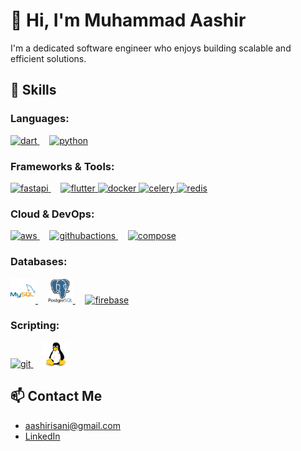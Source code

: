 # 👋 Hi, I'm Muhammad Aashir

I'm a dedicated software engineer who enjoys building scalable and efficient solutions.

## 🚀 Skills

### Languages: 
<p align="left">
  <a href="https://dart.dev" target="_blank" rel="noreferrer"> <img src="https://www.vectorlogo.zone/logos/dartlang/dartlang-icon.svg" alt="dart" width="70" height="50"/> </a>&nbsp;&nbsp;&nbsp;
  <a href="https://www.python.org/" target="_blank" rel="noreferrer"> <img src="https://www.vectorlogo.zone/logos/python/python-horizontal.svg" alt="python" width="100" height="50"/> </a> 
</p>

### Frameworks & Tools:
<p align="left">
  <a href="https://fastapi.tiangolo.com/" target="_blank" rel="noreferrer"> <img src="https://github.com/detain/svg-logos/blob/master/svg/f/fastapi.svg" alt="fastapi" width="100" height="100"/> </a>&nbsp;&nbsp;&nbsp;
  <a href="https://flutter.dev" target="_blank" rel="noreferrer"> <img src="https://www.vectorlogo.zone/logos/flutterio/flutterio-icon.svg" alt="flutter" width="50" height="40"/> </a> 
  <a href="https://www.docker.com/" target="_blank" rel="noreferrer"> <img src="https://www.vectorlogo.zone/logos/docker/docker-official.svg" alt="docker" width="100" height="100"/> </a>
  <a href="https://docs.celeryq.dev/en/stable/" target="_blank" rel="noreferrer"> <img src="https://upload.wikimedia.org/wikipedia/commons/1/19/Celery_logo.png" alt="celery" width="60" height="60"/> </a> 
  <a href="https://redis.io/" target="_blank" rel="noreferrer"> <img src="https://www.vectorlogo.zone/logos/redis/redis-ar21~bgwhite.svg" alt="redis" width="60" height="60"/> </a> 
</p>

### Cloud & DevOps:
<p align="left">
  <a href="https://aws.amazon.com/" target="_blank" rel="noreferrer"> <img src="https://www.vectorlogo.zone/logos/amazon_aws/amazon_aws-ar21~bgwhite.svg" alt="aws" width="40" height="40"/> </a>&nbsp;&nbsp;&nbsp;
  <a href="https://github.com/features/actions" target="_blank" rel="noreferrer"> <img src="https://miro.medium.com/v2/resize:fit:4800/format:webp/1*ookyGlsTh-UT0YBUwdTLSA.png" alt="githubactions" width="40" height="40"/> </a>&nbsp;&nbsp;&nbsp;
  <a href="https://docs.docker.com/compose/" target="_blank" rel="noreferrer"> <img src="https://tcude.net/content/images/size/w2000/2022/01/MainImage-2.jpeg" alt="compose" width="40" height="40"/> </a>
</p> 

### Databases:
<p align="left">
  <a href="https://www.mysql.com/" target="_blank" rel="noreferrer"> <img src="https://raw.githubusercontent.com/devicons/devicon/master/icons/mysql/mysql-original-wordmark.svg" alt="mysql" width="40" height="40"/> </a>&nbsp;&nbsp;&nbsp;
  <a href="https://www.postgresql.org" target="_blank" rel="noreferrer"> <img src="https://raw.githubusercontent.com/devicons/devicon/master/icons/postgresql/postgresql-original-wordmark.svg" alt="postgresql" width="40" height="40"/> </a>&nbsp;&nbsp;&nbsp;
  <a href="https://firebase.google.com/" target="_blank" rel="noreferrer"> <img src="https://www.vectorlogo.zone/logos/firebase/firebase-icon.svg" alt="firebase" width="40" height="40"/> </a>
</p>  

### Scripting:
<p align="left">
  <a href="https://git-scm.com/" target="_blank" rel="noreferrer"> <img src="https://www.vectorlogo.zone/logos/git-scm/git-scm-icon.svg" alt="git" width="40" height="40"/> </a>&nbsp;&nbsp;&nbsp;
  <a href="https://www.linux.org/" target="_blank" rel="noreferrer"> <img src="https://raw.githubusercontent.com/devicons/devicon/master/icons/linux/linux-original.svg" alt="linux" width="40" height="40"/> </a> 
</p>
      
## 📫 Contact Me

- [aashirisani@gmail.com](mailto:aashirisani@gmail.com)
- [LinkedIn](https://www.linkedin.com/in/aashir8/)
